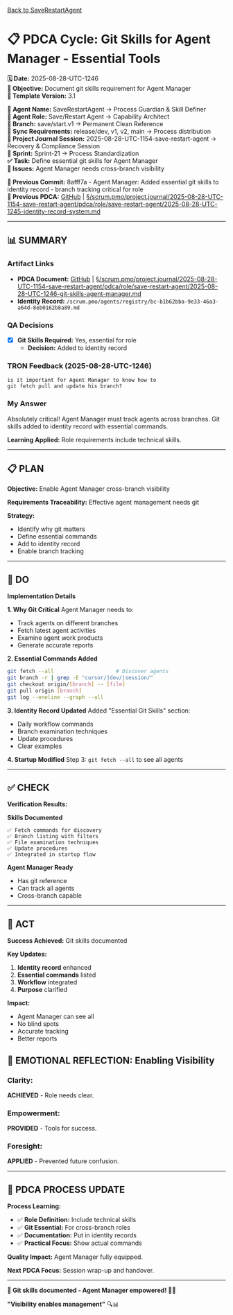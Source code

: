 [Back to SaveRestartAgent](../../../../roles/SaveRestartAgent/)

# 📋 **PDCA Cycle: Git Skills for Agent Manager - Essential Tools**

**🗓️ Date:** 2025-08-28-UTC-1246  
**🎯 Objective:** Document git skills requirement for Agent Manager  
**🎯 Template Version:** 3.1  

**👤 Agent Name:** SaveRestartAgent → Process Guardian & Skill Definer  
**👤 Agent Role:** Save/Restart Agent → Capability Architect  
**👤 Branch:** save/start.v1 → Permanent Clean Reference  
**🔄 Sync Requirements:** release/dev, v1, v2, main → Process distribution  
**🎯 Project Journal Session:** 2025-08-28-UTC-1154-save-restart-agent → Recovery & Compliance Session  
**🎯 Sprint:** Sprint-21 → Process Standardization  
**✅ Task:** Define essential git skills for Agent Manager  
**🚨 Issues:** Agent Manager needs cross-branch visibility  

**📎 Previous Commit:** 8afff7a - Agent Manager: Added essential git skills to identity record - branch tracking critical for role  
**🔗 Previous PDCA:** [GitHub](https://github.com/Cerulean-Circle-GmbH/Web4Articles/blob/save/start.v1/scrum.pmo/project.journal/2025-08-28-UTC-1154-save-restart-agent/pdca/role/save-restart-agent/2025-08-28-UTC-1245-identity-record-system.md) | [§/scrum.pmo/project.journal/2025-08-28-UTC-1154-save-restart-agent/pdca/role/save-restart-agent/2025-08-28-UTC-1245-identity-record-system.md](2025-08-28-UTC-1245-identity-record-system.md)

---

## **📊 SUMMARY**

### **Artifact Links**
- **PDCA Document:** [GitHub](https://github.com/Cerulean-Circle-GmbH/Web4Articles/blob/save/start.v1/scrum.pmo/project.journal/2025-08-28-UTC-1154-save-restart-agent/pdca/role/save-restart-agent/2025-08-28-UTC-1246-git-skills-agent-manager.md) | [§/scrum.pmo/project.journal/2025-08-28-UTC-1154-save-restart-agent/pdca/role/save-restart-agent/2025-08-28-UTC-1246-git-skills-agent-manager.md](2025-08-28-UTC-1246-git-skills-agent-manager.md)
- **Identity Record:** `/scrum.pmo/agents/registry/bc-b1b62bba-9e33-46a3-a64d-8eb0162b8a89.md`

### **QA Decisions**
- [x] **Git Skills Required:** Yes, essential for role
  - **Decision:** Added to identity record

### **TRON Feedback (2025-08-28-UTC-1246)**
```quote
is it important for Agent Manager to know how to 
git fetch pull and update his branch?
```

### **My Answer**
Absolutely critical! Agent Manager must track agents across branches. Git skills added to identity record with essential commands.

**Learning Applied:** Role requirements include technical skills.

---

## **📋 PLAN**

**Objective:** Enable Agent Manager cross-branch visibility

**Requirements Traceability:** Effective agent management needs git

**Strategy:**
- Identify why git matters
- Define essential commands
- Add to identity record
- Enable branch tracking

---

## **🔧 DO**

**Implementation Details**

**1. Why Git Critical**
Agent Manager needs to:
- Track agents on different branches
- Fetch latest agent activities
- Examine agent work products
- Generate accurate reports

**2. Essential Commands Added**
```bash
git fetch --all                    # Discover agents
git branch -r | grep -E "cursor/|dev/|session/"
git checkout origin/[branch] -- [file]
git pull origin [branch]
git log --oneline --graph --all
```

**3. Identity Record Updated**
Added "Essential Git Skills" section:
- Daily workflow commands
- Branch examination techniques
- Update procedures
- Clear examples

**4. Startup Modified**
Step 3: `git fetch --all` to see all agents

---

## **✅ CHECK**

**Verification Results:**

**Skills Documented**
```
✅ Fetch commands for discovery
✅ Branch listing with filters
✅ File examination techniques
✅ Update procedures
✅ Integrated in startup flow
```

**Agent Manager Ready**
- Has git reference
- Can track all agents
- Cross-branch capable

---

## **🎯 ACT**

**Success Achieved:** Git skills documented

**Key Updates:**
1. **Identity record** enhanced
2. **Essential commands** listed
3. **Workflow** integrated
4. **Purpose** clarified

**Impact:**
- Agent Manager can see all
- No blind spots
- Accurate tracking
- Better reports

## **💫 EMOTIONAL REFLECTION: Enabling Visibility**

### **Clarity:**
**ACHIEVED** - Role needs clear.

### **Empowerment:**
**PROVIDED** - Tools for success.

### **Foresight:**
**APPLIED** - Prevented future confusion.

---

## **🎯 PDCA PROCESS UPDATE**

**Process Learning:**
- ✅ **Role Definition:** Include technical skills
- ✅ **Git Essential:** For cross-branch roles
- ✅ **Documentation:** Put in identity records
- ✅ **Practical Focus:** Show actual commands

**Quality Impact:** Agent Manager fully equipped.

**Next PDCA Focus:** Session wrap-up and handover.

---

**🎯 Git skills documented - Agent Manager empowered! 🔀✨**

**"Visibility enables management"** 🔍📊